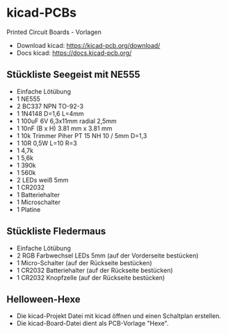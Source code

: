 # kicad-PCBs
Printed Circuit Boards - Vorlagen
- Download kicad: https://kicad-pcb.org/download/
- Docs kicad: https://docs.kicad-pcb.org/


## Stückliste Seegeist mit NE555
- Einfache Lötübung
- 1 NE555
- 2 BC337 NPN TO-92-3
- 1 1N4148 D=1,6 L=4mm
- 1 100uF 6V 6,3x11mm radial 2,5mm
- 1 10nF (B x H) 3.81 mm x 3.81 mm
- 1 10k Trimmer Piher PT 15 NH 10 / 5mm D=1,3
- 1 10R 0,5W L=10 R=3
- 1 4,7k
- 1 5,6k
- 1 390k
- 1 560k
- 2 LEDs weiß 5mm
- 1 CR2032
- 1 Batteriehalter
- 1 Microschalter
- 1 Platine


## Stückliste Fledermaus
- Einfache Lötübung 
- 2 RGB Farbwechsel LEDs 5mm (auf der Vorderseite bestücken)
- 1 Micro-Schalter (auf der Rückseite bestücken)
- 1 CR2032 Batteriehalter (auf der Rückseite bestücken)
- 1 CR2032 Knopfzelle (auf der Rückseite bestücken)

## Helloween-Hexe

- Die kicad-Projekt Datei mit kicad öffnen und einen Schaltplan erstellen. 
- Die kicad-Board-Datei dient als PCB-Vorlage "Hexe".

